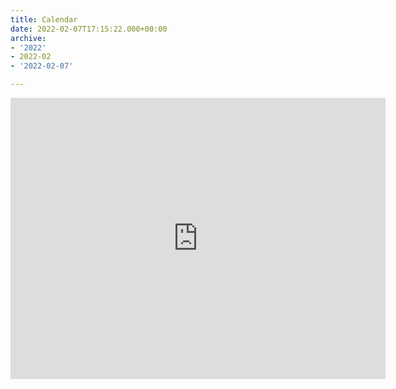 ```yaml
---
title: Calendar
date: 2022-02-07T17:15:22.000+00:00
archive:
- '2022'
- 2022-02
- '2022-02-07'

---
```

<iframe src="https://calendar.google.com/calendar/embed?src=calendar%40islandviewpta.org&ctz=America%2FLos_Angeles" width="600" height="450" frameborder="0" style="border:0" allowfullscreen></iframe>
